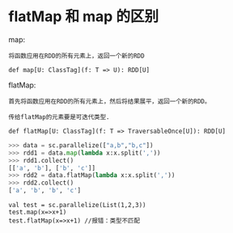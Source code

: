 # flatMap 和 map 的区别

map: 

	将函数应用在RDD的所有元素上，返回一个新的RDD

	def map[U: ClassTag](f: T => U): RDD[U]

flatMap: 

	首先将函数应用在RDD的所有元素上，然后将结果展平，返回一个新的RDD。

	传给flatMap的元素要是可迭代类型.

	def flatMap[U: ClassTag](f: T => TraversableOnce[U]): RDD[U]

```python
>>> data = sc.parallelize(["a,b","b,c"])
>>> rdd1 = data.map(lambda x:x.split(','))
>>> rdd1.collect()
[['a', 'b'], ['b', 'c']]                                                        
>>> rdd2 = data.flatMap(lambda x:x.split(','))
>>> rdd2.collect()
['a', 'b', 'b', 'c']

```

    val test = sc.parallelize(List(1,2,3))
    test.map(x=>x+1)
    test.flatMap(x=>x+1) //报错：类型不匹配